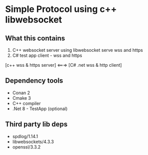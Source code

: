 # Simple Protocol using c++ libwebsocket 

## What this contains
1. C++ websocket server using libwebsocket
   serve wss and https
2. C# test app
   client  - wss and https

[c++ wss & https server] <===> [C# .net wss & http client]

## Dependency tools
- Conan 2
- Cmake 3
- C++ compiler
- .Net 8 - TestApp (optional)

## Third party lib deps
- spdlog/1.14.1
- libwebsockets/4.3.3
- openssl/3.3.2

